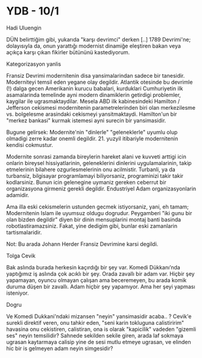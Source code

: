 # YDB - 10/1

Hadi Uluengin

DÜN belirttiğim gibi, yukarıda "karşı devrimci" derken [..] 1789 Devrimi'ne; dolayısıyla da, onun yarattığı modernist dinamiğe eleştiren bakan veya açıkça karşı çıkan fikirler bütününü kastediyorum.

Kategorizasyon yanlis

Fransiz Devrimi modernitenin disa yansimalarindan sadece bir tanesidir. Moderniteyi temsil eden yegane olay degildir. Atlantik otesinde bu devrimle (!) dalga gecen Amerikanin kurucu babalari, kurduklari Cumhuriyetin ilk asamalarinda temelinde ayni modern dinamiklerin getirdigi problemler, kaygilar ile ugrasmaktaydilar. Mesela ABD ilk kabinesindeki Hamilton / Jefferson cekismesi modernitenin parametrelerinden biri olan merkezilesme vs. bolgelesme arasindaki cekismeyi yansitmaktaydi. Hamilton'un bir "merkez bankasi" kurmak istemesi ayni surecin bir yansimasidir.

Bugune gelirsek: Modernite'nin "dinlerle" "geleneklerle" uyumlu olup olmadigi zerre kadar onemli degildir. 21. yuzyil itibariyle modernitenin kendisi cokmustur.

Modernite sonrasi zamanda bireylerin hareket alani ve kuvveti arttigi icin onlarin bireysel hissiyatlarinin, geleneklerini dinlerini uygulamalarinin, takip etmelerinin bilahere ozgurlesmelerinin onu acilmistir. Turbanli, ya da turbansiz, bilgisayar programlamayi biliyorsaniz, programinizi takir takir kodlarsiniz. Bunun icin gelenegine uymaniz gereken ceberrut bir organizasyona girmeniz gerekli degildir. Endustriyel Adam organizasyonlarin adamidir.

Ama illa eski cekismelerin ustunden gecmek istiyorsaniz, yani, eh tamam; Modernitenin Islam ile uyumsuz oldugu dogrudur. Peygamberi "iki gunu bir olan bizden degildir" diyen bir dinin mensuplarini montaj banti basinda robotlastiramazsiniz. Fakat, yine dedigim gibi, bunlar eski zamanlarin tartismalaridir.

Not: Bu arada Johann Herder Fransiz Devrimine karsi degildi.

Tolga Cevik

Bak aslında burada herkesin kaçırdığı bir şey var. Komedi Dükkanı’nda yaptığımız iş aslında çok acıklı bir şey. Orada zavallı bir adam var. Hiçbir şey yapamayan, oyuncu olmayan çalışan ama beceremeyen, bu arada komik duruma düşen bir zavallı. Adam hiçbir şey yapamıyor. Ama her şeyi yapması isteniyor.

Dogru

Ve Komedi Dukkani'ndaki mizansen "neyin" yansimasidir acaba.. ? Cevik'e surekli direktif veren, onu tahkir eden, "seni karin tokluguna calistiririm" havasina onu cekistiren, calistiran, ona is olarak "kapicilik" vadeden "gizemli ses" neyin temsilidir? Sahnede sekilden sekile giren, arada laf sokmaya ugrasan kaytarmaya calisip yine de sesi mutlu etmeye ugrasan, ve elinden hic bir is gelmeyen adam neyin simgesidir?
